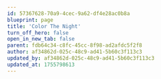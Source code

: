 ```yaml
---
id: 57367628-70a9-4cec-9a62-df4e28ac0b8a
blueprint: page
title: 'Color The Night'
turn_off_hero: false
open_in_new_tab: false
parent: fdb64c34-c8fc-45cc-8f98-ad2afdc5f2f8
author: af34862d-025c-48c9-ad41-5b60c3f113c3
updated_by: af34862d-025c-48c9-ad41-5b60c3f113c3
updated_at: 1755798613
---
```


